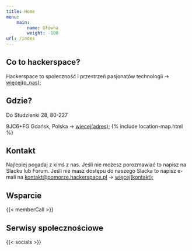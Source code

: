 ```yaml
---
title: Home
menu:
    main:
        name: Główna
        weight: -100
url: /index
---
```

## Co to hackerspace?
Hackerspace to społeczność i przestrzeń pasjonatów technologii -> [więcej(o_nas);](/about)

## Gdzie?
Do Studzienki 28, 80-227

9JC6+FG Gdańsk, Polska  -> [więcej(adres);](/contact)
{% include location-map.html %}

## Kontakt
Najlepiej pogadaj z kimś z nas. Jeśli nie możesz porozmawiać to napisz na Slacku lub Forum. Jeśli nie masz dostępu do naszego Slacka to napisz e-mali na [kontakt@pomorze.hackerspace.pl](mailto:kontakt@pomorze.hackerspace.pl) -> [więcej(kontakt);](/contact)

## Wsparcie


{{< memberCall >}}

## Serwisy społecznościowe

{{< socials >}}
